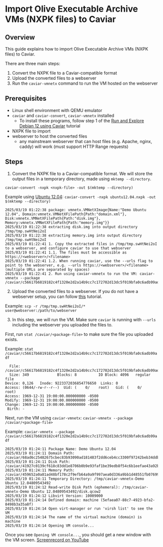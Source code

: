 # Import Olive Executable Archive VMs (NXPK files) to Caviar

## Overview

This guide explains how to import Olive Executable Archive VMs (NXPK files) to Caviar.

There are three main steps:
1. Convert the NXPK file to a Caviar-compatible format
2. Upload the converted files to a webserver
3. Run the `caviar-vmnetx` command to run the VM hosted on the webserver

## Prerequisites

- Linux shell environment with QEMU emulator
- `caviar` and `caviar-convert`, `caviar-vmnetx` installed
  - To install these programs, follow step 1 of the [Run and Explore Debian 12 using Caviar](./caviar-installation.md) tutorial
- NXPK file to import
- webserver to host the converted files
  - any mainstream webserver that can host files (e.g. Apache, nginx, caddy) will work (must support HTTP Range requests)

## Steps

1. Convert the NXPK file to a Caviar-compatible format. We will store the output files in a temporary directory, made using `mktemp --directory`.

`caviar-convert -nxpk <nxpk-file> -out $(mktemp --directory)`

Example using [Ubuntu 12.04](https://bulletin.nyiyui.ca/2025/03/ubuntu12.04.nxpk):
`caviar-convert -nxpk ubuntu12.04.nxpk -out $(mktemp --directory)`
```
2025/03/19 01:22:38 package: vmnetx.VMNetXImage{Name:"Demo Ubuntu 12.04", Domain:vmnetx.VMNetXFilePath{Path:"domain.xml"}, Disk:vmnetx.VMNetXFilePath{Path:"disk.img"}, Memory:vmnetx.VMNetXFilePath{Path:"memory.img"}}
2025/03/19 01:22:38 extracting disk.img into output directory /tmp/tmp.swHtNei2oI
2025/03/19 01:22:38 extracting memory.img into output directory /tmp/tmp.swHtNei2oI
2025/03/19 01:22:41 1. Copy the extracted files in /tmp/tmp.swHtNei2oI to a webserver, and configure caviar to use that webserver
2025/03/19 01:22:41 1.1. The files must be accessible as https://<webserver>/<filename>
2025/03/19 01:22:41 1.2. When running caviar, use the --urls flag to point to the webserver, e.g. --urls https://<webserver>/<filename> (multiple URLs are separated by spaces)
2025/03/19 01:22:41 2. Run using caviar-vmnetx to run the VM: caviar-vmnetx --package /caviar/c56617b6819182c4f1320e2d2a14b9cc7c172702d13dc5f019bfa0c6adb99adf
```

2. Upload the converted files to a webserver. If you do not have a webserver setup, you can follow [this](./webserver.md) tutorial. 

Example:
`scp -r /tmp/tmp.swHtNei2oI/* user@webserver:/path/to/webserver`

3. In this step, we will run the VM. Make sure `caviar` is running with `--urls` including the webserver you uploaded the files to. 

First, run `stat /caviar/<package-file>` to make sure the file you uploaded exists.

Example:
`stat /caviar/c56617b6819182c4f1320e2d2a14b9cc7c172702d13dc5f019bfa0c6adb99adf`
```
  File: /caviar/c56617b6819182c4f1320e2d2a14b9cc7c172702d13dc5f019bfa0c6adb99adf
  Size: 349             Blocks: 8          IO Block: 4096   regular file
Device: 0,126   Inode: 9223372036854776650  Links: 0
Access: (0644/-rw-r--r--)  Uid: (    0/    root)   Gid: (    0/    root)
Access: 1969-12-31 19:00:00.000000000 -0500
Modify: 1969-12-31 19:00:00.000000000 -0500
Change: 1969-12-31 19:00:00.000000000 -0500
 Birth: -
```

Next, run the VM using `caviar-vmnetx`: `caviar-vmnetx --package /caviar/<package-file>`

Example:
`caviar-vmnetx --package /caviar/c56617b6819182c4f1320e2d2a14b9cc7c172702d13dc5f019bfa0c6adb99adf`
```
2025/03/19 01:24:11 Package Name: Demo Ubuntu 12.04
2025/03/19 01:24:11 Domain Path: /caviar/68ad6c25482675cbec83b93090ad181483f2dd6ceb4cc3300f97242beb34ddbf
2025/03/19 01:24:11 Disk Path: /caviar/41927c0139cf618c83dd1e8706b0b9e93faf1be39edb8f54c6b1eefae43a92bf
2025/03/19 01:24:11 Memory Path: /caviar/459652a0a81ad48bf178c2f9efb64a9a9f997aea0d336a9bb1d48551fb07699a
2025/03/19 01:24:11 Temporary Directory: /tmp/caviar-vmnetx-Demo Ubuntu 12.04809543492
2025/03/19 01:24:12 Read-write Disk Path (ephemeral): /tmp/caviar-vmnetx-Demo Ubuntu 12.04809543492/disk.qcow2
2025/03/19 01:24:12 Libvirt Version: 10009000
2025/03/19 01:24:14 Defined domain: machine (5efaea07-88c7-4923-bfa2-8498b3a35a8f)
2025/03/19 01:24:14 Open virt-manager or run 'virsh list' to see the VM
2025/03/19 01:24:14 The name of the virtual machine (domain) is machine
2025/03/19 01:24:14 Opening VM console...
```

Once you see `Opening VM console...`, you should get a new window with the VM screen.
[Screenrecord on YouTube](https://youtu.be/PGK8W_vv3yE)
